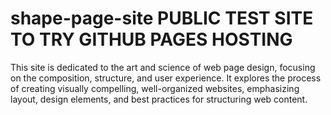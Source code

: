# shape-page-site PUBLIC TEST SITE TO TRY GITHUB PAGES HOSTING

This site is dedicated to the art and science of web page design, focusing on the composition, structure, and user experience. It explores the process of creating visually compelling, well-organized websites, emphasizing layout, design elements, and best practices for structuring web content.
